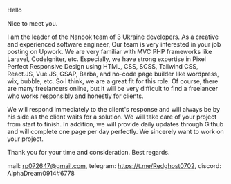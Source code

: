 Hello

Nice to meet you.

I am the leader of the Nanook team of 3 Ukraine developers. 
As a creative and experienced software engineer, Our team is very interested in your job posting on Upwork.
We are very familiar with MVC PHP frameworks like Laravel, CodeIgniter, etc.
Especially, we have strong expertise in Pixel Perfect Responsive Design using HTML, CSS, SCSS, Tailwind CSS, React.JS, Vue.JS, GSAP, Barba, and no-code page builder like wordpress, wix, bubble, etc.
So I think, we are a great fit for this role.
Of course, there are many freelancers online, but it will be very difficult to find a freelancer who works responsibly and honestly for clients.

We will respond immediately to the client's response and will always be by his side as the client waits for a solution.
We will take care of your project from start to finish. In addition, we will provide daily updates through Github and will complete one page per day perfectly.
We sincerely want to work on your project.

Thank you for your time and consideration.
Best regards.

mail: rp072647@gmail.com, telegram: https://t.me/Redghost0702, discord: AlphaDream0914#6778
